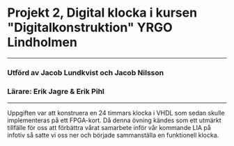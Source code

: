 # Projekt 2, Digital klocka i kursen "Digitalkonstruktion" YRGO Lindholmen
*****
### Utförd av Jacob Lundkvist och Jacob Nilsson
### Lärare: Erik Jagre & Erik Pihl
*****

Uppgiften var att konstruera en 24 timmars klocka i VHDL som sedan skulle implementeras på ett FPGA-kort.
Då denna övning kändes som ett utmärkt tillfälle för oss att förbättra vårat samarbete inför vår kommande LIA på infotiv så satte vi oss ner och började sammanställa en funktionell klocka.  
